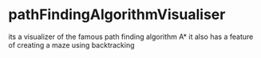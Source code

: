 # pathFindingAlgorithmVisualiser
its a visualizer of the famous path finding algorithm A*
it also has a feature of creating a maze using backtracking
